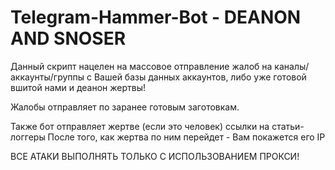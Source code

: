 # Telegram-Hammer-Bot - DEANON AND SNOSER
Данный скрипт нацелен на массовое отправление жалоб на каналы/аккаунты/группы с Вашей базы данных аккаунтов, либо уже готовой вшитой нами и деанон жертвы!

Жалобы отправляет по заранее готовым заготовкам.

Также бот отправляет жертве (если это человек) ссылки на статьи-логгеры
После того, как жертва по ним перейдет - Вам покажется его IP

ВСЕ АТАКИ ВЫПОЛНЯТЬ ТОЛЬКО С ИСПОЛЬЗОВАНИЕМ ПРОКСИ!
